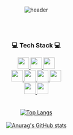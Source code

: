 <div align="center" style="margin-top: 20px;">
  <img src="https://capsule-render.vercel.app/api?type=rounded&color=auto&height=300&section=header&text=JISUPARK%👋&fontSize=90&textColor=white" alt="header" />
</div>
<br>
<br>
<br>
<div align="center" style='margin-top: 20px;'>
   <h3>💻  Tech Stack  💻</h3>
  <a href="https://www.java.com/">
    <img src="https://img.shields.io/badge/Java-007396?style=flat&logo=java&logoColor=white" height="30" />
  </a>
  <a href="https://spring.io/projects/spring-boot">
    <img src="https://img.shields.io/badge/Spring_Boot-6DB33F?style=flat&logo=springboot&logoColor=white" height="30" />
  </a>
  <a href="https://spring.io/projects/spring-data-jpa">
    <img src="https://img.shields.io/badge/Spring_Data_JPA-6DB33F?style=flat&logo=springboot&logoColor=white" height="30" />
  </a>
  <br>
  <a href="https://developer.mozilla.org/en-US/docs/Web/JavaScript">
    <img src="https://img.shields.io/badge/JavaScript-FFCA28?style=flat&logo=javascript&logoColor=black" height="30" />
  </a>
  <a href="https://developer.mozilla.org/en-US/docs/Web/HTML">
    <img src="https://img.shields.io/badge/HTML-E34F26?style=flat&logo=html5&logoColor=white" height="30" />
  </a>
  <a href="https://mustache.github.io/">
    <img src="https://img.shields.io/badge/Mustache-FF9E00?style=flat&logo=mustache&logoColor=black" height="30" />
  </a>
  <a href="https://developer.mozilla.org/en-US/docs/Web/CSS">
    <img src="https://img.shields.io/badge/CSS-1572B6?style=flat&logo=css3&logoColor=white" height="30" />
  </a>
  <br>
  <a href="https://www.mysql.com/">
    <img src="https://img.shields.io/badge/MySQL-4479A1?style=flat&logo=mysql&logoColor=white" height="30" />
  </a>
  <a href="https://github.com/">
    <img src="https://img.shields.io/badge/GitHub-181717?style=flat&logo=github&logoColor=white" height="30" />
  </a>
</div>


<div align="center" style="margin-top: 20px;">
  <br>
   <a href="https://github.com/anuraghazra/github-readme-stats">
    <img src="https://github-readme-stats.vercel.app/api/top-langs/?username=jisupark0911" alt="Top Langs" />
  </a>
  <br>
  <br>
    <a href="https://github.com/anuraghazra/github-readme-stats">
    <img src="https://github-readme-stats.vercel.app/api?username=jisupark0911" alt="Anurag's GitHub stats" />
  </a> 
</div>

